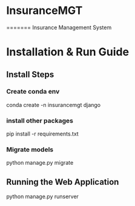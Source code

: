 # InsuranceMGT
=======
Insurance Management System


# Installation & Run Guide

## Install Steps

### Create conda env
conda create -n insurancemgt django

### install other packages
pip install -r requirements.txt

### Migrate models
python manage.py migrate

## Running the Web Application
python manage.py runserver